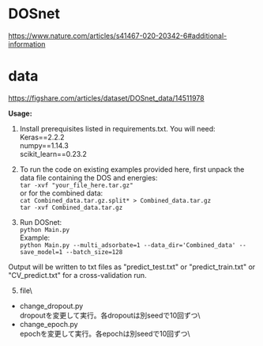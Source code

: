 # DOSnet
https://www.nature.com/articles/s41467-020-20342-6#additional-information

# data
https://figshare.com/articles/dataset/DOSnet_data/14511978

**Usage:**

1. Install prerequisites listed in requirements.txt. You will need: \
Keras==2.2.2 \
numpy==1.14.3 \
scikit_learn==0.23.2

2. To run the code on existing examples provided here, first unpack the data file containing the DOS and energies: \
`tar -xvf "your_file_here.tar.gz"` \
or for the combined data: \
`cat Combined_data.tar.gz.split* > Combined_data.tar.gz` \
`tar -xvf Combined_data.tar.gz`

3. Run DOSnet: \
`python Main.py` \
Example: \
`python Main.py --multi_adsorbate=1 --data_dir='Combined_data' --save_model=1 --batch_size=128`

Output will be written to txt files as "predict_test.txt" or "predict_train.txt" or "CV_predict.txt" for a cross-validation run.


5. file\
- change_dropout.py\
dropoutを変更して実行。各dropoutは別seedで10回ずつ\
- change_epoch.py\
epochを変更して実行。各epochは別seedで10回ずつ\





